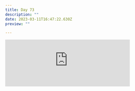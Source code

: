 ```yaml
---
title: Day 73
description: ""
date: 2023-03-11T16:47:22.630Z
preview: ""

---
```

<iframe src="https://mastodontech.de/@larnius/110006750580468293/embed" class="mastodon-embed" style="max-width: 100%; border: 0" width="400" allowfullscreen="allowfullscreen"></iframe><script src="https://mastodontech.de/embed.js" async="async"></script>